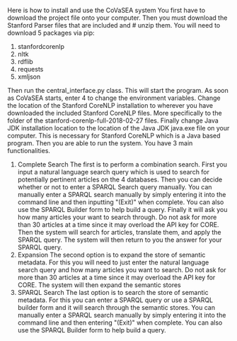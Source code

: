 Here is how to install and use the CoVaSEA system
You first have to download the project file onto your computer. Then you must download the Stanford Parser files that are included and # unzip them. You will need to download 5 packages via pip: 
1) stanfordcorenlp
2) nltk
3) rdflib
4) requests
5) xmljson 

Then run the central_interface.py class. This will start the program. As soon as CoVaSEA starts, enter 4 to change the environment variables. Change the location of the Stanford CoreNLP installation to wherever you have downloaded the included Stanford CoreNLP files. More specifically to the folder of the stanford-corenlp-full-2018-02-27 files. Finally change Java JDK installation location to the location of the Java JDK java.exe file on your computer. This is necessary for Stanford CoreNLP which is a Java based program. Then you are able to run the system. You have 3 main functionalities. 
1) Complete Search
The first is to perform a combination search. First you input a natural language search query which is used to search for potentially pertinent articles on the 4 databases. Then you can decide whether or not to enter a SPARQL Search query manually. You can manually enter a SPARQL search manually by simply entering it into the command line and then inputting "(Exit)" when complete. You can also use the SPARQL Builder form to help build a query. Finally it will ask you how many articles your want to search through. Do not ask for more than 30 articles at a time since it may overload the API key for CORE. Then the system will search for articles, translate them, and apply the SPARQL query. The system will then return to you the answer for your SPARQL query. 
2) Expansion
The second option is to expand the store of semantic metadata. For this you will need to just enter the natural language search query and how many articles you want to search. Do not ask for more than 30 articles at a time since it may overload the API key for CORE. The system will then expand the semantic stores
3) SPARQL Search
The last option is to search the store of semantic metadata. For this you can enter a SPARQL query or use a SPARQL builder form and it will search through the semantic stores. You can manually enter a SPARQL search manually by simply entering it into the command line and then entering "(Exit)" when complete. You can also use the SPARQL Builder form to help build a query.
